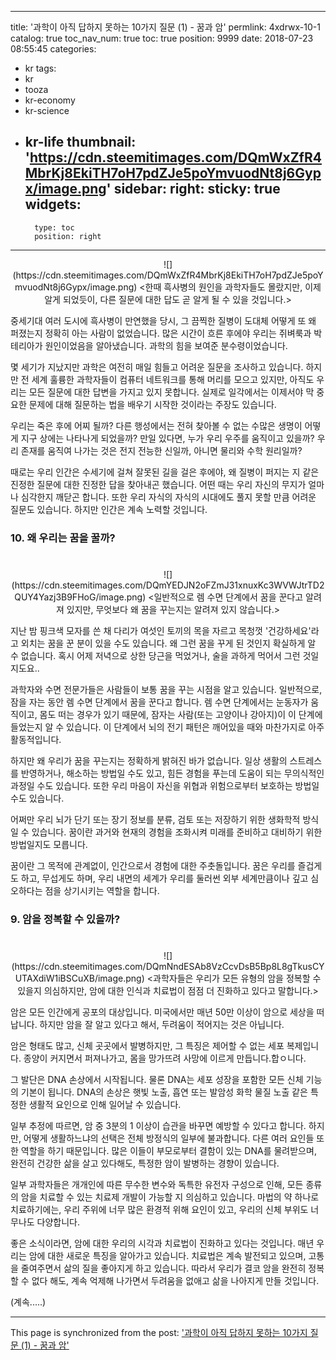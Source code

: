 
---
title: '과학이 아직 답하지 못하는 10가지 질문 (1) - 꿈과 암'
permlink: 4xdrwx-10-1
catalog: true
toc_nav_num: true
toc: true
position: 9999
date: 2018-07-23 08:55:45
categories:
- kr
tags:
- kr
- tooza
- kr-economy
- kr-science
- kr-life
thumbnail: 'https://cdn.steemitimages.com/DQmWxZfR4MbrKj8EkiTH7oH7pdZJe5poYmvuodNt8j6Gypx/image.png'
sidebar:
    right:
        sticky: true
widgets:
    -
        type: toc
        position: right
---


<center>
![](https://cdn.steemitimages.com/DQmWxZfR4MbrKj8EkiTH7oH7pdZJe5poYmvuodNt8j6Gypx/image.png)
<한때 흑사병의 원인을 과학자들도 몰랐지만, 이제 알게 되었듯이, 다른 질문에 대한 답도 곧 알게 될 수 있을 것입니다.>
</center>

중세기대 여러 도시에 흑사병이 만연했을 당시, 그 끔찍한 질병이 도대체 어떻게 또 왜 퍼졌는지 정확히 아는 사람이 없었습니다. 많은 시간이 흐른 후에야 우리는 쥐벼룩과 박테리아가 원인이었음을 알아냈습니다.  과학의 힘을 보여준 분수령이었습니다.

몇 세기가 지났지만 과학은 여전히 매일 힘들고 어려운 질문을 조사하고 있습니다. 하지만 전 세계 훌륭한 과학자들이 컴퓨터 네트워크를 통해 머리를 모으고 있지만, 아직도 우리는 모든 질문에 대한 답변을 가지고 있지 못합니다. 실제로 일각에서는 이제서야 막 중요한 문제에 대해 질문하는 법을 배우기 시작한 것이라는 주장도  있습니다. 

우리는 죽은 후에 어찌 될까? 다른 행성에서는 전혀 찾아볼 수 없는 수많은 생명이 어떻게 지구 상에는 나타나게 되었을까? 만일 있다면, 누가 우리 우주를 움직이고 있을까? 우리 존재를 움직여 나가는 것은 전지 전능한 신일까, 아니면 물리와 수학 원리일까? 

때로는 우리 인간은 수세기에 걸쳐 잘못된 길을 걸은 후에야, 왜 질병이 퍼지는 지 같은  진정한 질문에 대한 진정한 답을 찾아내곤 했습니다. 어떤 때는 우리 자신의 무지가 얼마나 심각한지 깨닫곤 합니다. 또한 우리 자식의 자식의 시대에도 풀지 못할 만큼 어려운 질문도 있습니다. 하지만 인간은 계속 노력할 것입니다.

### 10. 왜 우리는 꿈을 꿀까?
#
<center>
![](https://cdn.steemitimages.com/DQmYEDJN2oFZmJ31xnuxKc3WVWJtrTD2QUY4Yazj3B9FHoG/image.png)
<일반적으로 렘 수면 단계에서 꿈을 꾼다고 알려져 있지만, 무엇보다 왜 꿈을 꾸는지는 알려져 있지 않습니다.>
</center>

지난 밤 핑크색 모자를 쓴 채 다리가 여섯인 토끼의 목을 자르고 목청껏 '건강하세요'라고 외치는 꿈을 꾼 분이 있을 수도 있습니다. 왜 그런 꿈을 꾸게 된 것인지 확실하게 알 수 없습니다. 혹시 어제 저녁으로 상한 당근을 먹었거나, 술을 과하게 먹어서 그런 것일지도요..

과학자와 수면 전문가들은 사람들이 보통 꿈을 꾸는 시점을 알고 있습니다. 일반적으로, 잠을 자는 동안 렘 수면 단계에서 꿈을 꾼다고 합니다. 렘 수면 단계에서는 눈동자가  움직이고, 몸도 떠는 경우가 있기 때문에, 잠자는 사람(또는 고양이나 강아지)이 이 단계에 들었는지 알 수 있습니다. 이 단계에서 뇌의 전기 패턴은 깨어있을 때와 마찬가지로 아주 활동적입니다.

하지만 왜 우리가 꿈을 꾸는지는 정확하게 밝혀진 바가 없습니다. 일상 생활의 스트레스를 반영하거나, 해소하는 방법일 수도 있고, 힘든 경험을 푸는데 도움이 되는 무의식적인 과정일 수도 있습니다. 또한 우리 마음이 자신을 위협과 위험으로부터 보호하는 방법일 수도 있습니다.

어쩌만 우리 뇌가 단기 또는 장기 정보를 분류, 검토 또는 저장하기 위한 생화학적 방식일 수 있습니다. 꿈이란 과거와 현재의 경험을 조화시켜 미래를 준비하고 대비하기 위한 방법일지도 모릅니다.

꿈이란 그 목적에 관계없이, 인간으로서 경험에 대한 주춧돌입니다. 꿈은 우리를 즐겁게도 하고, 무섭게도 하며, 우리 내면의 세계가 우리를 둘러썬 외부 세계만큼이나 깊고 심오하다는 점을 상기시키는 역할을 합니다.

### 9. 암을 정복할 수 있을까?
#
<center>
![](https://cdn.steemitimages.com/DQmNndESAb8VzCcvDsB5Bp8L8gTkusCYUTAXdiW1iBSCuXB/image.png)
<과학자들은 우리가 모든 유형의 암을 정복할 수 있을지 의심하지만, 암에 대한 인식과 치료법이 점점 더 진화하고 있다고 말합니다.>
</center>

암은 모든 인간에게 공포의 대상입니다. 미국에서만 매년 50만 이상이 암으로 세상을 떠납니다. 하지만 암을 잘 알고 있다고 해서, 두려움이 적어지는 것은 아닙니다.

암은 형태도 많고, 신체 곳곳에서 발병하지만, 그 특징은 제어할 수 없는 세포 복제입니다. 종양이 커지면서 퍼져나가고, 몸을 망가뜨려 사망에 이르게 만듭니다.합ㅇ니다.

그 발단은 DNA 손상에서 시작됩니다. 물론 DNA는 세포 성장을 포함한 모든 신체 기능의 기본이 됩니다. DNA의 손상은 햇빛 노출, 흡연 또는 발암성 화학 물질 노출 같은 특정한 생활적 요인으로 인해 일어날 수 있습니다.

일부 추정에 따르면, 암 중 3분의 1 이상이 습관을 바꾸면 예방할 수 있다고 합니다. 하지만, 어떻게 생활하느냐의 선택은 전체 방정식의 일부에 불과합니다.  다른 여러 요인들 또한 역할을 하기 때문입니다. 많은 이들이 부모로부터 결함이 있는 DNA를 물려받으며, 완전히 건강한 삶을 살고 있다해도, 특정한 암이 발병하는 경향이 있습니다.

일부 과학자들은 개개인에 따른 무수한 변수와 독특한 유전자 구성으로 인해, 모든 종류의 암을 치료할 수 있는 치료제 개발이 가능할 지 의심하고 있습니다. 마법의 약 하나로 치료하기에는, 우리 주위에 너무 많은 환경적 위해 요인이 있고, 우리의 신체 부위도 너무나도 다양합니다. 

좋은 소식이라면, 암에 대한 우리의 시각과 치료법이 진화하고 있다는 것입니다. 매년 우리는 암에 대한 새로운 특징을 알아가고 있습니다. 치료법은 계속 발전되고 있으며,  고통을 줄여주면서 삶의 질을 좋아지게 하고 있습니다. 따라서 우리가 결코 암을 완전히 정복할 수 없다 해도, 계속 억제해 나가면서 두려움을 없애고 삶을 나아지게 만들 것입니다. 

(계속.....)

- - -

This page is synchronized from the post: ['과학이 아직 답하지 못하는 10가지 질문 (1) - 꿈과 암'](https://steemit.com/@pius.pius/4xdrwx-10-1)
